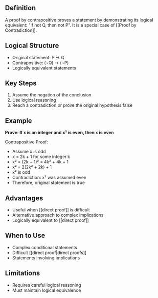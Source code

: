## Definition

A proof by contrapositive proves a statement by demonstrating its logical equivalent: "If not Q, then not P". It is a special case of [[Proof by Contradiction]].

## Logical Structure

- Original statement: P → Q
- Contrapositive: (¬Q) → (¬P)
- Logically equivalent statements

## Key Steps

1. Assume the negation of the conclusion
2. Use logical reasoning
3. Reach a contradiction or prove the original hypothesis false

## Example

**Prove: If x is an integer and x² is even, then x is even**

Contrapositive Proof:

- Assume x is odd
- x = 2k + 1 for some integer k
- x² = (2k + 1)² = 4k² + 4k + 1
- x² = 2(2k² + 2k) + 1
- x² is odd
- Contradiction: x² was assumed even
- Therefore, original statement is true

## Advantages

- Useful when [[direct proof]] is difficult
- Alternative approach to complex implications
- Logically equivalent to [[direct proof]]

## When to Use

- Complex conditional statements
- Difficult [[direct proof|direct proofs]]
- Statements involving implications

## Limitations

- Requires careful logical reasoning
- Must maintain logical equivalence
